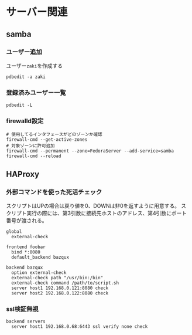 # サーバー関連

## samba

### ユーザー追加

ユーザー`zaki`を作成する

```console
pdbedit -a zaki
```

### 登録済みユーザー一覧

```console
pdbedit -L
```

### firewalld設定

```console
# 使用してるインタフェースがどのゾーンか確認
firewall-cmd --get-active-zones
# 対象ゾーンに許可追加
firewall-cmd --permanent --zone=FedoraServer --add-service=samba
firewall-cmd --reload
```

## HAProxy

### 外部コマンドを使った死活チェック

スクリプトはUPの場合は戻り値を0、DOWNは非0を返すように用意する。
スクリプト実行の際には、第3引数に接続先ホストのアドレス、第4引数にポート番号が渡される。

```
global
  external-check

frontend foobar
  bind *:8080
  default_backend bazqux

backend bazqux
  option external-check
  external-check path "/usr/bin:/bin"
  external-check command /path/to/script.sh
  server host1 192.168.0.121:8080 check
  server host2 192.168.0.122:8080 check
```

### ssl検証無視

```
backend servers
  server host1 192.168.0.68:6443 ssl verify none check
```

